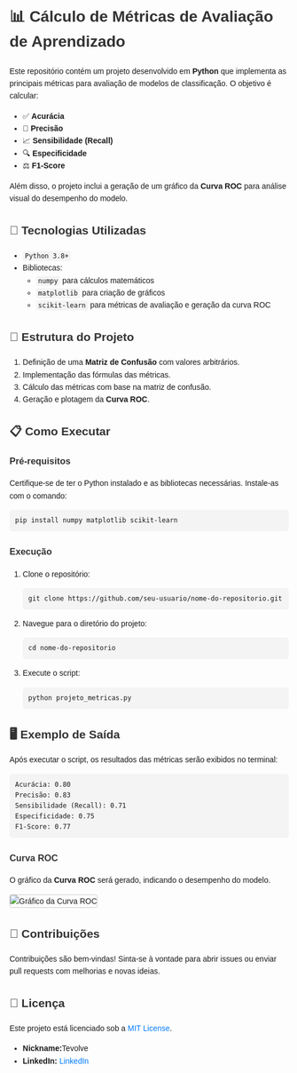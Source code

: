 <!DOCTYPE html>
<html lang="pt-br">
<head>
  <meta charset="UTF-8">
  <meta name="viewport" content="width=device-width, initial-scale=1.0">
  <meta name="description" content="Projeto de cálculo de métricas de avaliação de aprendizado em Python, incluindo Acurácia, Precisão, Sensibilidade, Especificidade, F1-Score e Curva ROC.">
  <meta name="author" content="Seu Nome">
  <title>README - Métricas de Avaliação</title>
  <style>
    body {
      font-family: Arial, sans-serif;
      line-height: 1.6;
      margin: 20px;
    }
    h1, h2, h3 {
      color: #333;
    }
    code {
      background: #f4f4f4;
      padding: 2px 4px;
      border-radius: 4px;
    }
    pre {
      background: #f4f4f4;
      padding: 10px;
      border-radius: 6px;
      overflow: auto;
    }
    .emoji {
      font-size: 1.2em;
    }
    a {
      color: #007BFF;
      text-decoration: none;
    }
    a:hover {
      text-decoration: underline;
    }
  </style>
</head>
<body>
  <h1>📊 Cálculo de Métricas de Avaliação de Aprendizado</h1>
  <p>Este repositório contém um projeto desenvolvido em <strong>Python</strong> que implementa as principais métricas para avaliação de modelos de classificação. O objetivo é calcular:</p>
  <ul>
    <li>✅ <strong>Acurácia</strong></li>
    <li>🎯 <strong>Precisão</strong></li>
    <li>📈 <strong>Sensibilidade (Recall)</strong></li>
    <li>🔍 <strong>Especificidade</strong></li>
    <li>⚖️ <strong>F1-Score</strong></li>
  </ul>
  <p>Além disso, o projeto inclui a geração de um gráfico da <strong>Curva ROC</strong> para análise visual do desempenho do modelo.</p>

  <h2>🚀 Tecnologias Utilizadas</h2>
  <ul>
    <li><code>Python 3.8+</code></li>
    <li>Bibliotecas:
      <ul>
        <li><code>numpy</code> para cálculos matemáticos</li>
        <li><code>matplotlib</code> para criação de gráficos</li>
        <li><code>scikit-learn</code> para métricas de avaliação e geração da curva ROC</li>
      </ul>
    </li>
  </ul>

  <h2>📂 Estrutura do Projeto</h2>
  <ol>
    <li>Definição de uma <strong>Matriz de Confusão</strong> com valores arbitrários.</li>
    <li>Implementação das fórmulas das métricas.</li>
    <li>Cálculo das métricas com base na matriz de confusão.</li>
    <li>Geração e plotagem da <strong>Curva ROC</strong>.</li>
  </ol>

  <h2>📋 Como Executar</h2>
  <h3>Pré-requisitos</h3>
  <p>Certifique-se de ter o Python instalado e as bibliotecas necessárias. Instale-as com o comando:</p>
  <pre><code>pip install numpy matplotlib scikit-learn</code></pre>

  <h3>Execução</h3>
  <ol>
    <li>Clone o repositório:
      <pre><code>git clone https://github.com/seu-usuario/nome-do-repositorio.git</code></pre>
    </li>
    <li>Navegue para o diretório do projeto:
      <pre><code>cd nome-do-repositorio</code></pre>
    </li>
    <li>Execute o script:
      <pre><code>python projeto_metricas.py</code></pre>
    </li>
  </ol>

  <h2>🖥️ Exemplo de Saída</h2>
  <p>Após executar o script, os resultados das métricas serão exibidos no terminal:</p>
  <pre><code>Acurácia: 0.80
Precisão: 0.83
Sensibilidade (Recall): 0.71
Especificidade: 0.75
F1-Score: 0.77</code></pre>

  <h3>Curva ROC</h3>
  <p>O gráfico da <strong>Curva ROC</strong> será gerado, indicando o desempenho do modelo.</p>
  <img src="path/to/your/image.png" alt="Gráfico da Curva ROC" style="max-width:100%; height:auto; border: 1px solid #ccc; border-radius: 4px;">

  <h2>🤝 Contribuições</h2>
  <p>Contribuições são bem-vindas! Sinta-se à vontade para abrir issues ou enviar pull requests com melhorias e novas ideias.</p>

  <h2>📜 Licença</h2>
  <p>Este projeto está licenciado sob a <a href="LICENSE">MIT License</a>.</p>
  <ul>
    <li><strong>Nickname:</strong>Tevolve</li>
    <li><strong>LinkedIn:</strong> <a href="https://linkedin.com/in/tev0lv3" target="_blank">LinkedIn</a></li>
  </ul>
</body>
</html>
